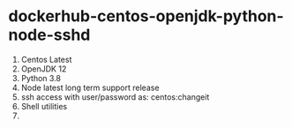 # dockerhub-centos-openjdk-python-node-sshd

1. Centos Latest
2. OpenJDK 12
3. Python 3.8
4. Node latest long term support release
5. ssh access with user/password as:  centos:changeit
6. Shell utilities
7. 
